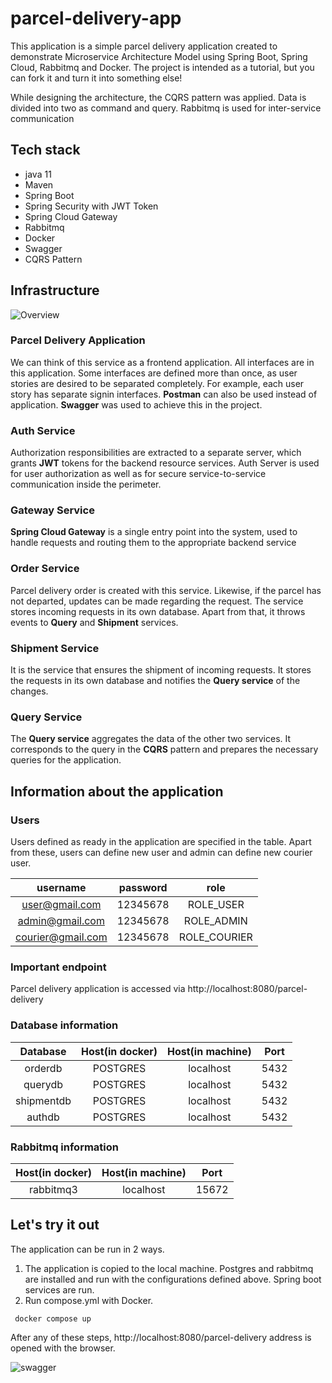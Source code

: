 # parcel-delivery-app


This application is a simple parcel delivery application created to demonstrate Microservice Architecture Model using Spring Boot, Spring Cloud, Rabbitmq and Docker. The project is intended as a tutorial, but you can fork it and turn it into something else!

While designing the architecture, the CQRS pattern was applied. Data is divided into two as command and query. Rabbitmq is used for inter-service communication

## Tech stack
- java 11
- Maven
- Spring Boot
- Spring Security with JWT Token
- Spring Cloud Gateway
- Rabbitmq
- Docker
- Swagger
- CQRS Pattern

## Infrastructure

![Overview](https://user-images.githubusercontent.com/2388153/172686507-8b32a088-76ed-478d-a4d0-e213a0e899f3.png)

### Parcel Delivery Application
We can think of this service as a frontend application. All interfaces are in this application. Some interfaces are defined more than once, as user stories are desired to be separated completely. For example, each user story has separate signin interfaces. **Postman** can also be used instead of application. **Swagger** was used to achieve this in the project.

### Auth Service
Authorization responsibilities are extracted to a separate server, which grants **JWT** tokens for the backend resource services. Auth Server is used for user authorization as well as for secure service-to-service communication inside the perimeter.

### Gateway Service
**Spring Cloud Gateway** is a single entry point into the system, used to handle requests and routing them to the appropriate backend service 

### Order Service
Parcel delivery order is created with this service. Likewise, if the parcel has not departed, updates can be made regarding the request. The service stores incoming requests in its own database. Apart from that, it throws events to **Query** and **Shipment** services.

### Shipment Service
It is the service that ensures the shipment of incoming requests. It stores the requests in its own database and notifies the **Query service** of the changes.

### Query Service
The **Query service** aggregates the data of the other two services. It corresponds to the query in the **CQRS** pattern and prepares the necessary queries for the application.



## Information about the application

### Users
Users defined as ready in the application are specified in the table. Apart from these, users can define new user and admin can define new courier user.

| username | password |  role |
| :---: | :---: | :---: | 
| user@gmail.com | 12345678 | ROLE_USER | 
| admin@gmail.com | 12345678 | ROLE_ADMIN |  
| courier@gmail.com | 12345678 | ROLE_COURIER |  


### Important endpoint
Parcel delivery application is accessed via http://localhost:8080/parcel-delivery 

### Database information
| Database | Host(in docker) | Host(in machine) |  Port |
| :---: | :---: | :---: | :---: |  
| orderdb | POSTGRES | localhost | 5432 | 
| querydb | POSTGRES | localhost | 5432 |  
| shipmentdb | POSTGRES | localhost | 5432 | 
| authdb | POSTGRES | localhost | 5432 | 

### Rabbitmq information
Host(in docker) | Host(in machine) |  Port |
| :---: | :---: | :---: |  
| rabbitmq3 | localhost | 15672 | 


## Let's try it out
The application can be run in 2 ways.
1) The application is copied to the local machine. Postgres and rabbitmq are installed and run with the configurations defined above. Spring boot services are run.
2) Run compose.yml with Docker.

``` docker compose up```

After any of these steps, http://localhost:8080/parcel-delivery address is opened with the browser.


![swagger](https://user-images.githubusercontent.com/2388153/172691146-cfa4a148-eafa-4b9f-9249-81edf8ec402b.png)


